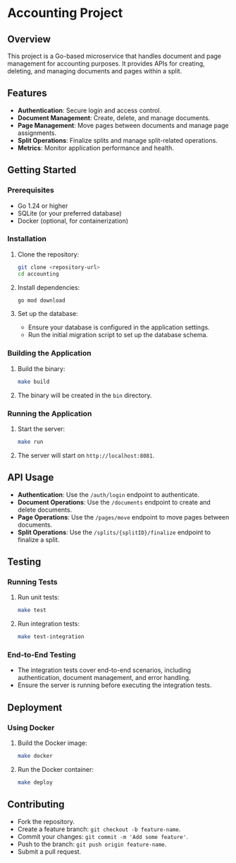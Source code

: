 # Accounting Project

## Overview
This project is a Go-based microservice that handles document and page management for accounting purposes. It provides APIs for creating, deleting, and managing documents and pages within a split.

## Features
- **Authentication**: Secure login and access control.
- **Document Management**: Create, delete, and manage documents.
- **Page Management**: Move pages between documents and manage page assignments.
- **Split Operations**: Finalize splits and manage split-related operations.
- **Metrics**: Monitor application performance and health.

## Getting Started

### Prerequisites
- Go 1.24 or higher
- SQLite (or your preferred database)
- Docker (optional, for containerization)

### Installation
1. Clone the repository:
   ```bash
   git clone <repository-url>
   cd accounting
   ```

2. Install dependencies:
   ```bash
   go mod download
   ```

3. Set up the database:
   - Ensure your database is configured in the application settings.
   - Run the initial migration script to set up the database schema.

### Building the Application
1. Build the binary:
   ```bash
   make build
   ```

2. The binary will be created in the `bin` directory.

### Running the Application
1. Start the server:
   ```bash
   make run
   ```

2. The server will start on `http://localhost:8081`.

## API Usage
- **Authentication**: Use the `/auth/login` endpoint to authenticate.
- **Document Operations**: Use the `/documents` endpoint to create and delete documents.
- **Page Operations**: Use the `/pages/move` endpoint to move pages between documents.
- **Split Operations**: Use the `/splits/{splitID}/finalize` endpoint to finalize a split.

## Testing
### Running Tests
1. Run unit tests:
   ```bash
   make test
   ```

2. Run integration tests:
   ```bash
   make test-integration
   ```

### End-to-End Testing
- The integration tests cover end-to-end scenarios, including authentication, document management, and error handling.
- Ensure the server is running before executing the integration tests.

## Deployment
### Using Docker
1. Build the Docker image:
   ```bash
   make docker
   ```

2. Run the Docker container:
   ```bash
   make deploy 
   ```


## Contributing
- Fork the repository.
- Create a feature branch: `git checkout -b feature-name`.
- Commit your changes: `git commit -m 'Add some feature'`.
- Push to the branch: `git push origin feature-name`.
- Submit a pull request.
